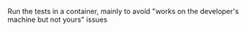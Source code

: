 Run the tests in a container, mainly to avoid "works on the developer's machine but not yours" issues 